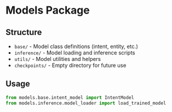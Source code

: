 # Models Package

## Structure
- `base/` - Model class definitions (intent, entity, etc.)
- `inference/` - Model loading and inference scripts
- `utils/` - Model utilities and helpers
- `checkpoints/` - Empty directory for future use

## Usage
```python
from models.base.intent_model import IntentModel
from models.inference.model_loader import load_trained_model
```
